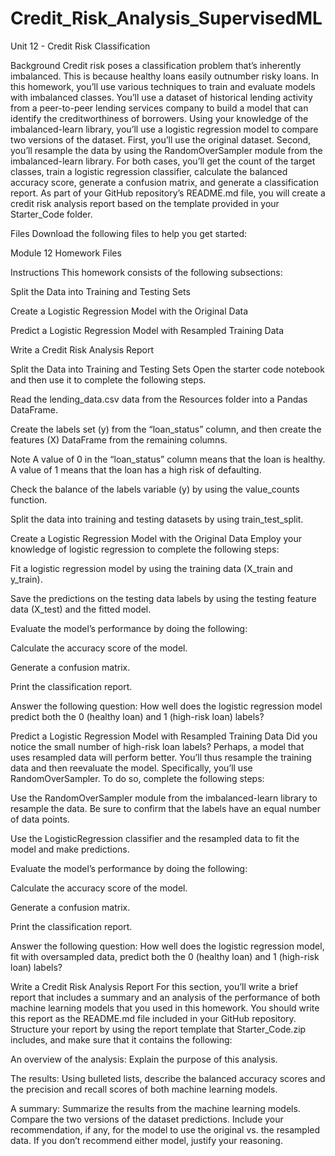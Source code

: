 # Credit_Risk_Analysis_SupervisedML
Unit 12 - Credit Risk Classification


Background
Credit risk poses a classification problem that’s inherently imbalanced. This is because healthy loans easily outnumber risky loans. In this homework, you’ll use various techniques to train and evaluate models with imbalanced classes. You’ll use a dataset of historical lending activity from a peer-to-peer lending services company to build a model that can identify the creditworthiness of borrowers.
Using your knowledge of the imbalanced-learn library, you’ll use a logistic regression model to compare two versions of the dataset. First, you’ll use the original dataset. Second, you’ll resample the data by using the RandomOverSampler module from the imbalanced-learn library.
For both cases, you’ll get the count of the target classes, train a logistic regression classifier, calculate the balanced accuracy score, generate a confusion matrix, and generate a classification report.
As part of your GitHub repository’s README.md file, you will create a credit risk analysis report based on the template provided in your Starter_Code folder.


Files
Download the following files to help you get started:

Module 12 Homework Files



Instructions
This homework consists of the following subsections:


Split the Data into Training and Testing Sets


Create a Logistic Regression Model with the Original Data


Predict a Logistic Regression Model with Resampled Training Data


Write a Credit Risk Analysis Report



Split the Data into Training and Testing Sets
Open the starter code notebook and then use it to complete the following steps.


Read the lending_data.csv data from the Resources folder into a Pandas DataFrame.


Create the labels set (y)  from the “loan_status” column, and then create the features (X) DataFrame from the remaining columns.

Note A value of 0 in the “loan_status” column means that the loan is healthy. A value of 1 means that the loan has a high risk of defaulting.



Check the balance of the labels variable (y) by using the value_counts function.


Split the data into training and testing datasets by using train_test_split.



Create a Logistic Regression Model with the Original Data
Employ your knowledge of logistic regression to complete the following steps:


Fit a logistic regression model by using the training data (X_train and y_train).


Save the predictions on the testing data labels by using the testing feature data (X_test) and the fitted model.


Evaluate the model’s performance by doing the following:


Calculate the accuracy score of the model.


Generate a confusion matrix.


Print the classification report.




Answer the following question: How well does the logistic regression model predict both the 0 (healthy loan) and 1 (high-risk loan) labels?



Predict a Logistic Regression Model with Resampled Training Data
Did you notice the small number of high-risk loan labels? Perhaps, a model that uses resampled data will perform better. You’ll thus resample the training data and then reevaluate the model. Specifically, you’ll use RandomOverSampler.
To do so, complete the following steps:


Use the RandomOverSampler module from the imbalanced-learn library to resample the data. Be sure to confirm that the labels have an equal number of data points.


Use the LogisticRegression classifier and the resampled data to fit the model and make predictions.


Evaluate the model’s performance by doing the following:


Calculate the accuracy score of the model.


Generate a confusion matrix.


Print the classification report.




Answer the following question: How well does the logistic regression model, fit with oversampled data, predict both the 0 (healthy loan) and 1 (high-risk loan) labels?



Write a Credit Risk Analysis Report
For this section, you’ll write a brief report that includes a summary and an analysis of the performance of both machine learning models that you used in this homework. You should write this report as the README.md file included in your GitHub repository.
Structure your report by using the report template that Starter_Code.zip includes, and make sure that it contains the following:


An overview of the analysis: Explain the purpose of this analysis.


The results: Using bulleted lists, describe the balanced accuracy scores and the precision and recall scores of both machine learning models.


A summary: Summarize the results from the machine learning models. Compare the two versions of the dataset predictions. Include your recommendation, if any, for the model to use the original vs. the resampled data. If you don’t recommend either model, justify your reasoning.
